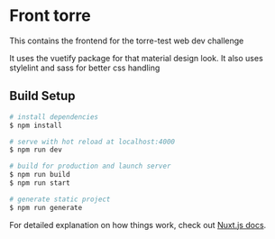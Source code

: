 # Front torre

This contains the frontend for the torre-test web dev challenge

It uses the vuetify package for that material design look.
It also uses stylelint and sass for better css handling

## Build Setup

```bash
# install dependencies
$ npm install

# serve with hot reload at localhost:4000
$ npm run dev

# build for production and launch server
$ npm run build
$ npm run start

# generate static project
$ npm run generate
```

For detailed explanation on how things work, check out [Nuxt.js docs](https://nuxtjs.org).
